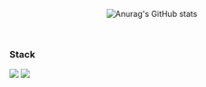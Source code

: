 <div align="center">
  
![Anurag's GitHub stats](https://github-readme-stats.vercel.app/api?username=do9605)
  
</div>

<br>

### Stack
<img src="https://img.shields.io/badge/Python-3776AB?style=flat-square&logo=Python&logoColor=white"/> <img src="https://img.shields.io/badge/Flask-000000?style=flat-square&logo=Flask&logoColor=white"/>
